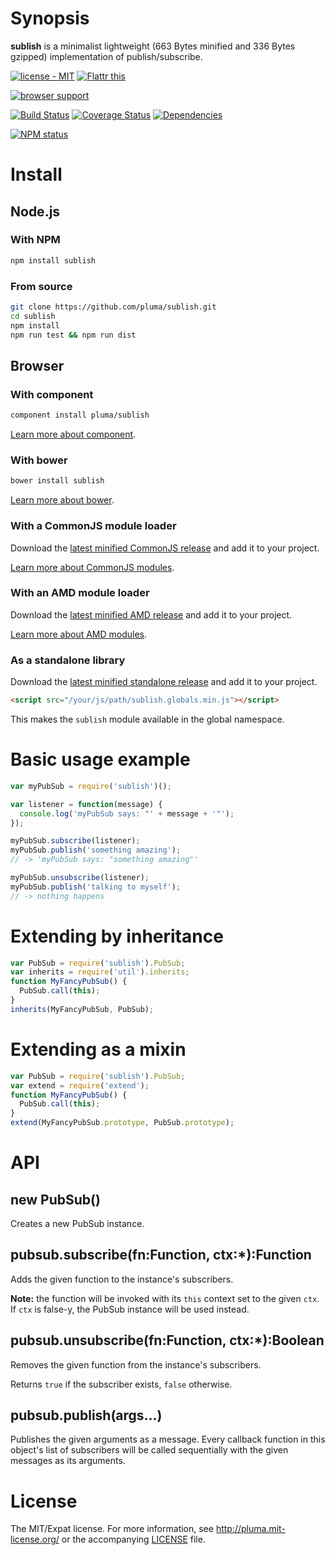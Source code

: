 # Synopsis

**sublish** is a minimalist lightweight (663 Bytes minified and 336 Bytes gzipped) implementation of publish/subscribe.

[![license - MIT](https://img.shields.io/npm/l/sublish.svg)](http://pluma.mit-license.org) [![Flattr this](https://api.flattr.com/button/flattr-badge-large.png)](https://flattr.com/submit/auto?user_id=pluma&url=https://github.com/pluma/sublish)

[![browser support](https://ci.testling.com/pluma/sublish.png)](https://ci.testling.com/pluma/sublish)

[![Build Status](https://travis-ci.org/pluma/sublish.png?branch=master)](https://travis-ci.org/pluma/sublish) [![Coverage Status](https://coveralls.io/repos/pluma/sublish/badge.png?branch=master)](https://coveralls.io/r/pluma/sublish?branch=master) [![Dependencies](https://david-dm.org/pluma/sublish.png?theme=shields.io)](https://david-dm.org/pluma/sublish)

[![NPM status](https://nodei.co/npm/sublish.png?compact=true)](https://npmjs.org/package/sublish)

# Install

## Node.js

### With NPM

```sh
npm install sublish
```

### From source

```sh
git clone https://github.com/pluma/sublish.git
cd sublish
npm install
npm run test && npm run dist
```

## Browser

### With component

```sh
component install pluma/sublish
```

[Learn more about component](https://github.com/component/component).

### With bower

```sh
bower install sublish
```

[Learn more about bower](https://github.com/twitter/bower).

### With a CommonJS module loader

Download the [latest minified CommonJS release](https://raw.github.com/pluma/sublish/master/dist/sublish.min.js) and add it to your project.

[Learn more about CommonJS modules](http://wiki.commonjs.org/wiki/Modules/1.1).

### With an AMD module loader

Download the [latest minified AMD release](https://raw.github.com/pluma/sublish/master/dist/sublish.amd.min.js) and add it to your project.

[Learn more about AMD modules](http://requirejs.org/docs/whyamd.html).

### As a standalone library

Download the [latest minified standalone release](https://raw.github.com/pluma/sublish/master/dist/sublish.globals.min.js) and add it to your project.

```html
<script src="/your/js/path/sublish.globals.min.js"></script>
```

This makes the `sublish` module available in the global namespace.

# Basic usage example

```javascript
var myPubSub = require('sublish')();

var listener = function(message) {
  console.log('myPubSub says: "' + message + '"');
});

myPubSub.subscribe(listener);
myPubSub.publish('something amazing');
// -> 'myPubSub says: "something amazing"'

myPubSub.unsubscribe(listener);
myPubSub.publish('talking to myself');
// -> nothing happens
```

# Extending by inheritance

```js
var PubSub = require('sublish').PubSub;
var inherits = require('util').inherits;
function MyFancyPubSub() {
  PubSub.call(this);
}
inherits(MyFancyPubSub, PubSub);
```

# Extending as a mixin

```js
var PubSub = require('sublish').PubSub;
var extend = require('extend');
function MyFancyPubSub() {
  PubSub.call(this);
}
extend(MyFancyPubSub.prototype, PubSub.prototype);
```

# API

## new PubSub()

Creates a new PubSub instance.

## pubsub.subscribe(fn:Function, ctx:*):Function

Adds the given function to the instance's subscribers.

**Note:** the function will be invoked with its `this` context set to the given `ctx`. If `ctx` is false-y, the PubSub instance will be used instead.

## pubsub.unsubscribe(fn:Function, ctx:*):Boolean

Removes the given function from the instance's subscribers.

Returns `true` if the subscriber exists, `false` otherwise.

## pubsub.publish(args…)

Publishes the given arguments as a message. Every callback function in this object's list of subscribers will be called sequentially with the given messages as its arguments.

# License

The MIT/Expat license. For more information, see http://pluma.mit-license.org/ or the accompanying [LICENSE](https://github.com/pluma/sublish/blob/master/LICENSE) file.
